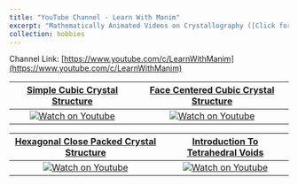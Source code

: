 ```yaml
---
title: "YouTube Channel - Learn With Manim"
excerpt: "Mathematically Animated Videos on Crystallography ([Click for more](abdulhamidrumman.github.io/hobbies/hobbies-1))<br/>[![Learn With Manim](/images/LWM/LWM_banner.jpg)](https://www.youtube.com/c/LearnWithManim)"
collection: hobbies
---
```

Channel Link: [https://www.youtube.com/c/LearnWithManim](https://www.youtube.com/c/LearnWithManim)

[Simple Cubic Crystal Structure](https://www.youtube.com/watch?v=Pthx506At88) | [Face Centered Cubic Crystal Structure](https://www.youtube.com/watch?v=GSPVC34ijIA)
:-----------------------------:|:------------------------------------:
[![Watch on Youtube](https://img.youtube.com/vi/Pthx506At88/0.jpg)](https://www.youtube.com/watch?v=Pthx506At88) | [![Watch on Youtube](https://img.youtube.com/vi/GSPVC34ijIA/0.jpg)](https://www.youtube.com/watch?v=GSPVC34ijIA)

[Hexagonal Close Packed Crystal Structure](https://www.youtube.com/watch?v=_OhQv5gsoSQ) | [Introduction To Tetrahedral Voids](https://www.youtube.com/watch?v=fszuavypO9k)
:-----------------------------:|:------------------------------------:
[![Watch on Youtube](https://img.youtube.com/vi/_OhQv5gsoSQ/0.jpg)](https://www.youtube.com/watch?v=_OhQv5gsoSQ) | [![Watch on Youtube](https://img.youtube.com/vi/fszuavypO9k/0.jpg)](https://www.youtube.com/watch?v=fszuavypO9k)
